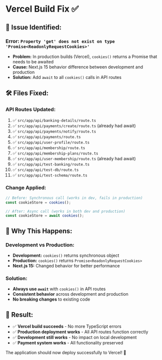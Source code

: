 # Vercel Build Fix ✅

## 🔧 **Issue Identified:**

### **Error:** `Property 'get' does not exist on type 'Promise<ReadonlyRequestCookies>'`
- **Problem:** In production builds (Vercel), `cookies()` returns a Promise that needs to be awaited
- **Cause:** Next.js 15 behavior difference between development and production
- **Solution:** Add `await` to all `cookies()` calls in API routes

## 🛠️ **Files Fixed:**

### **API Routes Updated:**
1. ✅ `src/app/api/banking-details/route.ts`
2. ✅ `src/app/api/payments/create/route.ts` (already had await)
3. ✅ `src/app/api/payments/notify/route.ts`
4. ✅ `src/app/api/payments/route.ts`
5. ✅ `src/app/api/user-profile/route.ts`
6. ✅ `src/app/api/membership/route.ts`
7. ✅ `src/app/api/membership-plans/route.ts`
8. ✅ `src/app/api/user-membership/route.ts` (already had await)
9. ✅ `src/app/api/test-banking/route.ts`
10. ✅ `src/app/api/test-db/route.ts`
11. ✅ `src/app/api/test-schema/route.ts`

### **Change Applied:**
```typescript
// Before: Synchronous call (works in dev, fails in production)
const cookieStore = cookies();

// After: Async call (works in both dev and production)
const cookieStore = await cookies();
```

## 🎯 **Why This Happens:**

### **Development vs Production:**
- **Development:** `cookies()` returns synchronous object
- **Production:** `cookies()` returns `Promise<ReadonlyRequestCookies>`
- **Next.js 15:** Changed behavior for better performance

### **Solution:**
- **Always use `await`** with `cookies()` in API routes
- **Consistent behavior** across development and production
- **No breaking changes** to existing code

## 🚀 **Result:**

- ✅ **Vercel build succeeds** - No more TypeScript errors
- ✅ **Production deployment works** - All API routes function correctly
- ✅ **Development still works** - No impact on local development
- ✅ **Payment system works** - All functionality preserved

The application should now deploy successfully to Vercel! 🎉
